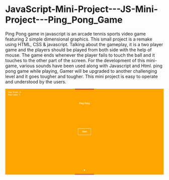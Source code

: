 # JavaScript-Mini-Project---JS-Mini-Project---Ping_Pong_Game

Ping Pong game in javascript is an arcade tennis sports video game featuring 2 simple dimensional graphics. This small project is a remake using HTML, CSS & javascript. Talking about the gameplay, it is a two player game and the players should be played from both side with the help of mouse. The game ends whenever the player fails to touch the ball and it touches to the other part of the screen. For the development of this mini-game, various sounds have been used along with Javascript and Html.
ping pong game while playing, Gamer will be upgraded to another challenging level and it goes tougher and tougher.  This mini project is easy to operate and understood by the users.

![preview img](/Preview.png)
